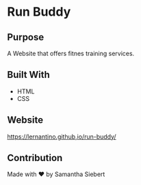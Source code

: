 # Run Buddy

## Purpose
A Website that offers fitnes training services.

## Built With
* HTML
* CSS

## Website
https://lernantino.github,io/run-buddy/

## Contribution
Made with ❤️ by Samantha Siebert
